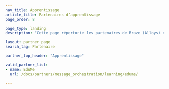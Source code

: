 ```yaml
---
nav_title: Apprentissage
article_title: Partenaires d’apprentissage
page_order: 8

page_type: landing
description: "Cette page répertorie les partenaires de Braze (Alloys) qui vous permettent de proposer des formations d’accès et d’autres opportunités d’apprentissage dans vos campagnes de communication."

layout: partner_page
search_tag: Partenaire

partner_top_header: "Apprentissage"

valid_partner_list:
- name: EduMe
  url: /docs/partners/message_orchestration/learning/edume/

---
```

